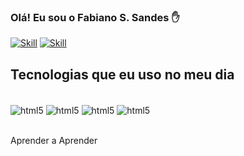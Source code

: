 ### Olá! Eu sou o Fabiano S. Sandes ✋

[![Skill](https://img.shields.io/badge/Research_Gate-00CCBB.svg?&style=for-the-badge&logo=ResearchGate&logoColor=white)](https://www.researchgate.net/profile/Fabiano-Sandes) 
[![Skill](https://img.shields.io/badge/LinkedIn-0077B5?style=for-the-badge&logo=linkedin&logoColor=white)](https://www.linkedin.com/in/fabianossandes/) 

## Tecnologias que eu uso no meu dia 

<div style="display:inline_block"><br/>
<img align="center" alt="html5" src="https://img.shields.io/badge/Python-3776AB?style=for-the-badge&logo=python&logoColor=white">
<img align="center" alt="html5" src="https://img.shields.io/badge/HTML-239120?style=for-the-badge&logo=html5&logoColor=white">
<img align="center" alt="html5" src="https://img.shields.io/badge/JavaScript-F7DF1E?style=for-the-badge&logo=javascript&logoColor=black">
<img align="center" alt="html5" src="https://img.shields.io/badge/Node.js-43853D?style=for-the-badge&logo=node.js&logoColor=white">
</div><br/>

Aprender a Aprender
